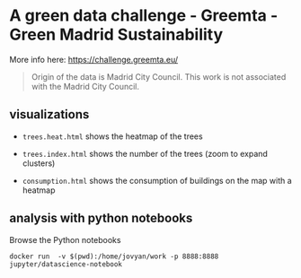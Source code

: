 # A green data challenge - Greemta - Green Madrid Sustainability

More info here: https://challenge.greemta.eu/

> Origin of the data is Madrid City Council. 
> This work is not associated with the Madrid City Council.

## visualizations

- `trees.heat.html` shows the heatmap of the trees

- `trees.index.html` shows the number of the trees (zoom to expand clusters)

- `consumption.html` shows the consumption of buildings on the map with a heatmap

## analysis with python notebooks

Browse the Python notebooks

```
docker run  -v $(pwd):/home/jovyan/work -p 8888:8888 jupyter/datascience-notebook
```

